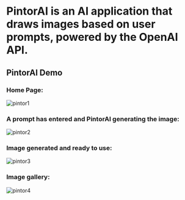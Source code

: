 # PintorAI is an AI application that draws images based on user prompts, powered by the OpenAI API.
## PintorAI Demo

### Home Page:
![pintor1](https://github.com/user-attachments/assets/b6a9f8af-2ada-4143-bf74-8ea3ced0ee7a)
### A prompt has entered and PintorAI generating the image:
![pintor2](https://github.com/user-attachments/assets/1f201a62-f315-473b-a570-29269e021c47)
### Image generated and ready to use:
![pintor3](https://github.com/user-attachments/assets/f1d52a5d-8997-42ab-8d09-94364da75e6c)
### Image gallery:
![pintor4](https://github.com/user-attachments/assets/984ef02a-6b68-4df4-a01b-cabebca721be)

